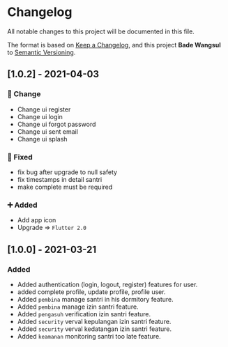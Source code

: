 # Changelog
All notable changes to this project will be documented in this file.

The format is based on [Keep a Changelog](https://keepachangelog.com/en/1.0.0/),
and this project **Bade Wangsul** to [Semantic Versioning](https://semver.org/spec/v2.0.0.html).

## [1.0.2] - 2021-04-03
### 💄 Change
- Change ui register
- Change ui login
- Change ui forgot password
- Change ui sent email
- Change ui splash

### 🐛 Fixed
- fix bug after upgrade to null safety
- fix timestamps in detail santri
- make complete must be required

### ➕ Added
- Add app icon
- Upgrade => `Flutter 2.0`

## [1.0.0] - 2021-03-21
### Added
- Added authentication (login, logout, register) features for user.
- added complete profile, update profile, profile user.
- Added `pembina` manage santri in his dormitory feature.
- Added `pembina` manage izin santri feature.
- Added `pengasuh` verification izin santri feature. 
- Added `security` verval kepulangan izin santri feature. 
- Added `security` verval kedatangan izin santri feature. 
- Added `keamanan` monitoring santri too late feature. 
